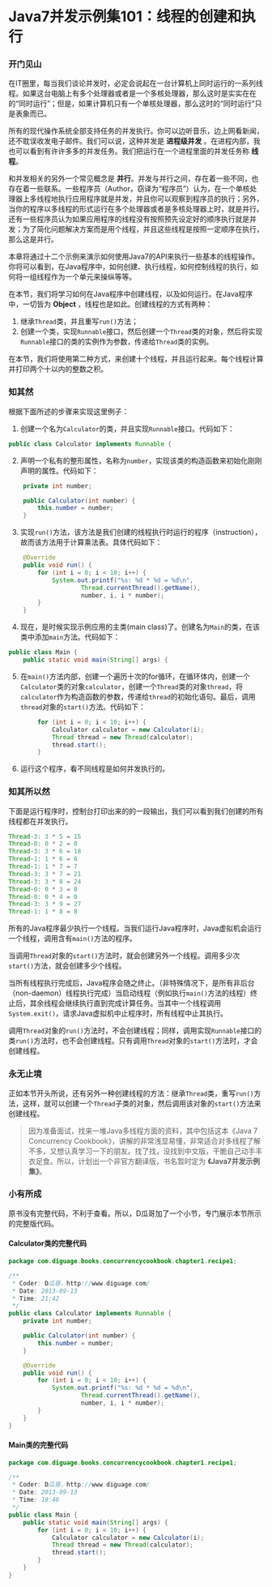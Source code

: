 # Java7并发示例集101：线程的创建和执行

### 开门见山

在IT圈里，每当我们谈论并发时，必定会说起在一台计算机上同时运行的一系列线程。如果这台电脑上有多个处理器或者是一个多核处理器，那么这时是实实在在的“同时运行”；但是，如果计算机只有一个单核处理器，那么这时的“同时运行”只是表象而已。

所有的现代操作系统全部支持任务的并发执行。你可以边听音乐，边上网看新闻，还不耽误收发电子邮件。我们可以说，这种并发是 **进程级并发** 。在进程内部，我也可以看到有许许多多的并发任务。我们把运行在一个进程里面的并发任务称 **线程**。

和并发相关的另外一个常见概念是 **并行**。并发与并行之间，存在着一些不同，也存在着一些联系。一些程序员（Author，窃译为“程序员”）认为，在一个单核处理器上多线程地执行应用程序就是并发，并且你可以观察到程序员的执行；另外，当你的程序以多线程的形式运行在多个处理器或者是多核处理器上时，就是并行。还有一些程序员认为如果应用程序的线程没有按照预先设定好的顺序执行就是并发；为了简化问题解决方案而是用个线程，并且这些线程是按照一定顺序在执行，那么这是并行。

本章将通过十二个示例来演示如何使用Java7的API来执行一些基本的线程操作。你将可以看到，在Java程序中，如何创建、执行线程，如何控制线程的执行，如何将一组线程作为一个单元来操纵等等。

在本节，我们将学习如何在Java程序中创建线程，以及如何运行。在Java程序中，一切皆为 **Object** ，线程也是如此。创建线程的方式有两种：

1. 继承`Thread`类，并且重写`run()`方法；
2. 创建一个类，实现`Runnable`接口，然后创建一个`Thread`类的对象，然后将实现`Runnable`接口的类的实例作为参数，传递给`Thread`类的实例。

在本节，我们将使用第二种方式，来创建十个线程，并且运行起来。每个线程计算并打印两个十以内的整数之积。

### 知其然

根据下面所述的步骤来实现这里例子：

1. 创建一个名为`Calculator`的类，并且实现`Runnable`接口。代码如下：
```Java
public class Calculator implements Runnable {
```

2. 声明一个私有的整形属性，名称为`number`，实现该类的构造函数来初始化刚刚声明的属性。代码如下：
```Java
    private int number;

    public Calculator(int number) {
        this.number = number;
    }
```

3. 实现`run()`方法，该方法是我们创建的线程执行时运行的程序（instruction），故而该方法用于计算乘法表。具体代码如下：
```Java
    @Override
    public void run() {
        for (int i = 0; i < 10; i++) {
            System.out.printf("%s: %d * %d = %d\n",
                    Thread.currentThread().getName(),
                    number, i, i * number);
        }
    }
```

4. 现在，是时候实现示例应用的主类(main class)了。创建名为`Main`的类，在该类中添加`main`方法。代码如下：
```Java
public class Main {
    public static void main(String[] args) {
```

5. 在`main()`方法内部，创建一个遍历十次的for循环，在循环体内，创建一个`Calculator`类的对象`calculator`，创建一个`Thread`类的对象`thread`，将`calculator`作为构造函数的参数，传递给`thread`的初始化语句。最后，调用`thread`对象的`start()`方法。代码如下：
```Java
        for (int i = 0; i < 10; i++) {
            Calculator calculator = new Calculator(i);
            Thread thread = new Thread(calculator);
            thread.start();
        }
```

6. 运行这个程序，看不同线程是如何并发执行的。

### 知其所以然

下面是运行程序时，控制台打印出来的的一段输出，我们可以看到我们创建的所有线程都在并发执行。

```Java
Thread-3: 3 * 5 = 15
Thread-0: 0 * 2 = 0
Thread-3: 3 * 6 = 18
Thread-1: 1 * 6 = 6
Thread-1: 1 * 7 = 7
Thread-3: 3 * 7 = 21
Thread-3: 3 * 8 = 24
Thread-0: 0 * 3 = 0
Thread-0: 0 * 4 = 0
Thread-3: 3 * 9 = 27
Thread-1: 1 * 8 = 8
```

所有的Java程序最少执行一个线程。当我们运行Java程序时，Java虚拟机会运行一个线程，调用含有`main()`方法的程序。

当调用`Thread`对象的`start()`方法时，就会创建另外一个线程。调用多少次`start()`方法，就会创建多少个线程。

当所有线程执行完成后，Java程序会随之终止。（非特殊情况下，是所有非后台（non-daemon）线程执行完成）当启动线程（例如执行`main()`方法的线程）终止后，其余线程会继续执行直到完成计算任务。当其中一个线程调用`System.exit()`，请求Java虚拟机中止程序时，所有线程中止其执行。

调用`Thread`对象的`run()`方法时，不会创建线程；同样，调用实现`Runnable`接口的类`run()`方法时，也不会创建线程。只有调用`Thread`对象的`start()`方法时，才会创建线程。


### 永无止境

正如本节开头所说，还有另外一种创建线程的方法：继承`Thread`类，重写`run()`方法，这样，就可以创建一个`Thread`子类的对象，然后调用该对象的`start()`方法来创建线程。

>因为准备面试，找来一堆Java多线程方面的资料，其中包括这本《Java 7 Concurrency Cookbook》，讲解的非常浅显易懂，非常适合对多线程了解不多，又想认真学习一下的朋友。找了找，没找到中文版，干脆自己动手丰衣足食。所以，计划出一个非官方翻译版，书名暂时定为 **《Java7并发示例集》**。

### 小有所成
原书没有完整代码，不利于查看。所以，D瓜哥加了一个小节，专门展示本节所示的完整版代码。

#### Calculator类的完整代码
```Java
package com.diguage.books.concurrencycookbook.chapter1.recipe1;

/**
 * Coder: D瓜哥，http://www.diguage.com/
 * Date: 2013-09-13
 * Time: 21:42
 */
public class Calculator implements Runnable {
    private int number;

    public Calculator(int number) {
        this.number = number;
    }

    @Override
    public void run() {
        for (int i = 0; i < 10; i++) {
            System.out.printf("%s: %d * %d = %d\n",
                    Thread.currentThread().getName(),
                    number, i, i * number);
        }
    }
}
```

#### Main类的完整代码
```Java
package com.diguage.books.concurrencycookbook.chapter1.recipe1;

/**
 * Coder: D瓜哥，http://www.diguage.com/
 * Date: 2013-09-13
 * Time: 19:46
 */
public class Main {
    public static void main(String[] args) {
        for (int i = 0; i < 10; i++) {
            Calculator calculator = new Calculator(i);
            Thread thread = new Thread(calculator);
            thread.start();
        }
    }
}
```